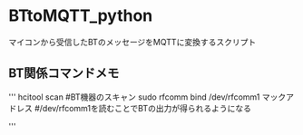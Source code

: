 # BTtoMQTT_python
マイコンから受信したBTのメッセージをMQTTに変換するスクリプト

## BT関係コマンドメモ

'''
hcitool scan                                   #BT機器のスキャン
sudo rfcomm bind /dev/rfcomm1 マックアドレス   #/dev/rfcomm1を読むことでBTの出力が得られるようになる

'''
